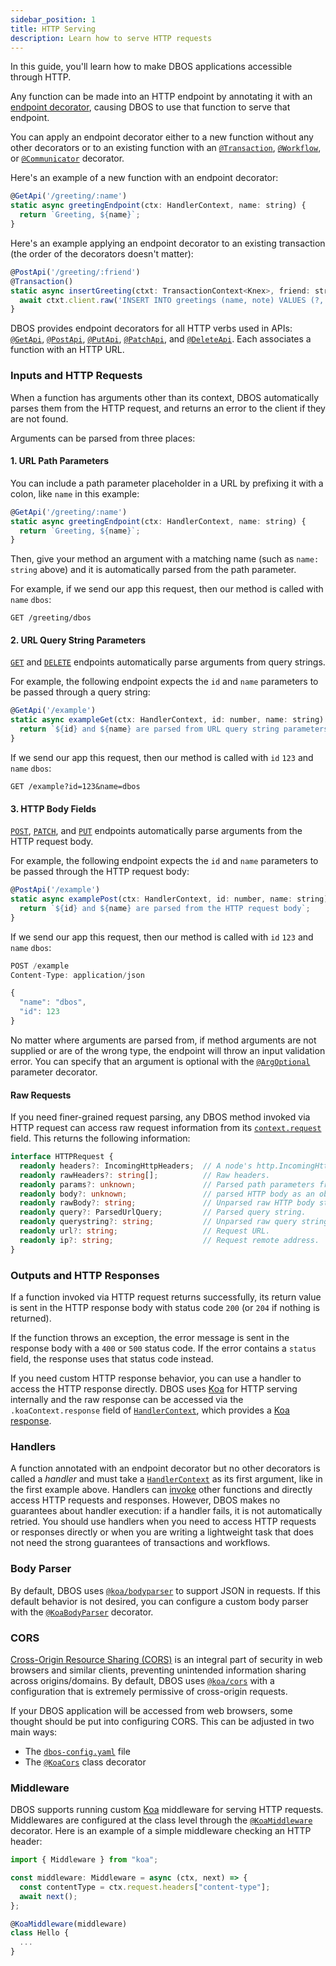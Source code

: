 ```yaml
---
sidebar_position: 1
title: HTTP Serving
description: Learn how to serve HTTP requests
---
```


In this guide, you'll learn how to make DBOS applications accessible through HTTP.

Any function can be made into an HTTP endpoint by annotating it with an [endpoint decorator](../api-reference/decorators#http-api-registration-decorators), causing DBOS to use that function to serve that endpoint.

You can apply an endpoint decorator either to a new function without any other decorators or to an existing function with an [`@Transaction`](../api-reference/decorators#transaction), [`@Workflow`](../api-reference/decorators#workflow), or [`@Communicator`](../api-reference/decorators#communicator) decorator.

Here's an example of a new function with an endpoint decorator:

```javascript
@GetApi('/greeting/:name')
static async greetingEndpoint(ctx: HandlerContext, name: string) {
  return `Greeting, ${name}`;
}
```
Here's an example applying an endpoint decorator to an existing transaction (the order of the decorators doesn't matter):

```javascript
@PostApi('/greeting/:friend')
@Transaction()
static async insertGreeting(ctxt: TransactionContext<Knex>, friend: string, note: string) {
  await ctxt.client.raw('INSERT INTO greetings (name, note) VALUES (?, ?)', [friend, note]);
}
```

DBOS provides endpoint decorators for all HTTP verbs used in APIs: [`@GetApi`](../api-reference/decorators#getapi), [`@PostApi`](../api-reference/decorators#postapi), [`@PutApi`](../api-reference/decorators.md#putapi), [`@PatchApi`](../api-reference/decorators.md#patchapi), and [`@DeleteApi`](../api-reference/decorators.md#deleteapi).
Each associates a function with an HTTP URL.


### Inputs and HTTP Requests

When a function has arguments other than its context, DBOS automatically parses them from the HTTP request, and returns an error to the client if they are not found.

Arguments can be parsed from three places:

#### 1. URL Path Parameters

You can include a path parameter placeholder in a URL by prefixing it with a colon, like `name` in this example:

```javascript
@GetApi('/greeting/:name')
static async greetingEndpoint(ctx: HandlerContext, name: string) {
  return `Greeting, ${name}`;
}
```

Then, give your method an argument with a matching name (such as `name: string` above) and it is automatically parsed from the path parameter.

For example, if we send our app this request, then our method is called with `name` `dbos`:

```
GET /greeting/dbos
```

#### 2. URL Query String Parameters

[`GET`](../api-reference/decorators#getapi) and [`DELETE`](../api-reference/decorators.md#deleteapi) endpoints automatically parse arguments from query strings.

For example, the following endpoint expects the `id` and `name` parameters to be passed through a query string:

```javascript
@GetApi('/example')
static async exampleGet(ctx: HandlerContext, id: number, name: string) {
  return `${id} and ${name} are parsed from URL query string parameters`;
}
```

If we send our app this request, then our method is called with `id` `123` and `name` `dbos`:

```
GET /example?id=123&name=dbos
```

#### 3. HTTP Body Fields

[`POST`](../api-reference/decorators#postapi), [`PATCH`](../api-reference/decorators#patchapi), and [`PUT`](../api-reference/decorators#putapi) endpoints automatically parse arguments from the HTTP request body.

For example, the following endpoint expects the `id` and `name` parameters to be passed through the HTTP request body:

```javascript
@PostApi('/example')
static async examplePost(ctx: HandlerContext, id: number, name: string) {
  return `${id} and ${name} are parsed from the HTTP request body`;
}
```

If we send our app this request, then our method is called with `id` `123` and `name` `dbos`:

```javascript
POST /example
Content-Type: application/json

{
  "name": "dbos",
  "id": 123
}
```

No matter where arguments are parsed from, if method arguments are not supplied or are of the wrong type, the endpoint will throw an input validation error.
You can specify that an argument is optional with the [`@ArgOptional`](../api-reference/decorators#argoptional) parameter decorator.

#### Raw Requests

If you need finer-grained request parsing, any DBOS method invoked via HTTP request can access raw request information from its [`context.request`](../api-reference/contexts#ctxtrequest) field. This returns the following information:

```typescript
interface HTTPRequest {
  readonly headers?: IncomingHttpHeaders;  // A node's http.IncomingHttpHeaders object.
  readonly rawHeaders?: string[];          // Raw headers.
  readonly params?: unknown;               // Parsed path parameters from the URL.
  readonly body?: unknown;                 // parsed HTTP body as an object.
  readonly rawBody?: string;               // Unparsed raw HTTP body string.
  readonly query?: ParsedUrlQuery;         // Parsed query string.
  readonly querystring?: string;           // Unparsed raw query string.
  readonly url?: string;                   // Request URL.
  readonly ip?: string;                    // Request remote address.
}
```

### Outputs and HTTP Responses

If a function invoked via HTTP request returns successfully, its return value is sent in the HTTP response body with status code `200` (or `204` if nothing is returned).

If the function throws an exception, the error message is sent in the response body with a `400` or `500` status code.
If the error contains a `status` field, the response uses that status code instead.

If you need custom HTTP response behavior, you can use a handler to access the HTTP response directly.
DBOS uses [Koa](https://koajs.com/) for HTTP serving internally and the raw response can be accessed via the `.koaContext.response` field of [`HandlerContext`](../api-reference/contexts#handlercontext), which provides a [Koa response](https://koajs.com/#response).

### Handlers

A function annotated with an endpoint decorator but no other decorators is called a _handler_ and must take a [`HandlerContext`](../api-reference/contexts#handlercontext) as its first argument, like in the first example above.
Handlers can [invoke](../api-reference/contexts#handlerctxtinvoke) other functions and directly access HTTP requests and responses.
However, DBOS makes no guarantees about handler execution: if a handler fails, it is not automatically retried.
You should use handlers when you need to access HTTP requests or responses directly or when you are writing a lightweight task that does not need the strong guarantees of transactions and workflows.

### Body Parser
By default, DBOS uses [`@koa/bodyparser`](https://github.com/koajs/bodyparser) to support JSON in requests.  If this default behavior is not desired, you can configure a custom body parser with the [`@KoaBodyParser`](../api-reference/decorators#koabodyparser) decorator.

### CORS
[Cross-Origin Resource Sharing (CORS)](https://developer.mozilla.org/en-US/docs/Web/HTTP/CORS) is an integral part of security in web browsers and similar clients, preventing unintended information sharing across origins/domains.
By default, DBOS uses [`@koa/cors`](https://github.com/koajs/cors) with a configuration that is extremely permissive of cross-origin requests.

If your DBOS application will be accessed from web browsers, some thought should be put into configuring CORS.  This can be adjusted in two main ways:
* The [`dbos-config.yaml`](../api-reference/configuration#http) file
* The [`@KoaCors`](../api-reference/decorators#koacors) class decorator

### Middleware

DBOS supports running custom [Koa](https://koajs.com/) middleware for serving HTTP requests.
Middlewares are configured at the class level through the [`@KoaMiddleware`](../api-reference/decorators#koamiddleware) decorator.
Here is an example of a simple middleware checking an HTTP header:
```javascript
import { Middleware } from "koa";

const middleware: Middleware = async (ctx, next) => {
  const contentType = ctx.request.headers["content-type"];
  await next();
};

@KoaMiddleware(middleware)
class Hello {
  ...
}
```
